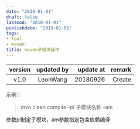 ```yaml
---
date: "2018-01-01"
draft: false
lastmod: "2018-01-01"
publishdate: "2018-01-01"
tags:
- tool
- maven
title: maven子模块操作
---
```

| version  | updated by  | update at | remark |
|:-------------: |:---------------:| -------------:|-------------:|
| v1.0      | LeonWang |         20180926 | Create

示例：

> mvn clean compile -pl 子模块名称 -am

参数pl制定子模块，am参数指定包含依赖编译
